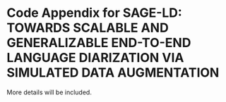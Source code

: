 # Code Appendix for SAGE-LD: TOWARDS SCALABLE AND GENERALIZABLE END-TO-END LANGUAGE DIARIZATION VIA SIMULATED DATA AUGMENTATION

More details will be included.
